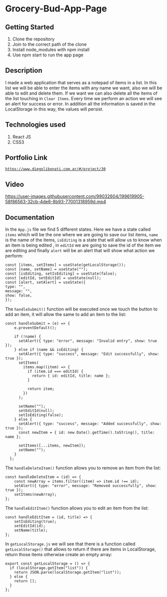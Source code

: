 # Grocery-Bud-App-Page

## Getting Started

1. Clone the repository
2. Join to the correct path of the clone
3. Install node_modules with npm install
4. Use npm start to run the app page

## Description

I made a web application that serves as a notepad of items in a list. In this list we will be able to enter the items with any name we want, also we will be able to edit and delete them. If we want we can also delete all the items of the list touching in `Clear Items`. Every time we perform an action we will see an alert for success or error. In addition all the information is saved in the LocalStorage in this way, the values will persist.

## Technologies used

1. React JS
2. CSS3

## Portfolio Link

[`https://www.diegolibonati.com.ar/#/project/30`](https://www.diegolibonati.com.ar/#/project/30)

## Video

https://user-images.githubusercontent.com/99032604/199619905-58f86563-32cb-4de6-8b93-77001318959d.mp4

## Documentation

In the `App.js` file we find 5 different states. Here we have a state called `items` which will be the one where we are going to save our list items, `name` is the name of the items, `isEditing` is a state that will allow us to know when an item is being edited , in `editId` we are going to save the id of the item we are editing and finally `alert` will be an alert that will show what action we perform:

```
const [items, setItems] = useState(getLocalStorage());
const [name, setName] = useState("");
const [isEditing, setIsEditing] = useState(false);
const [editId, setEditId] = useState(null);
const [alert, setAlert] = useState({
type: "",
message: "",
show: false,
});
```

The `handleSubmit()` function will be executed once we touch the button to add an item, it will allow the same to add an item to the list:

```
const handleSubmit = (e) => {
    e.preventDefault();

    if (!name) {
      setAlert({ type: "error", message: "Invalid entry", show: true });
    } else if (name && isEditing) {
      setAlert({ type: "success", message: "Edit successfully", show: true });
      setItems(
        items.map((item) => {
          if (item.id === editId) {
            return { id: editId, title: name };
          }

          return item;
        })
      );

      setName("");
      setEditId(null);
      setIsEditing(false);
    } else {
      setAlert({ type: "success", message: "Added successfully", show: true });
      const newItem = { id: new Date().getTime().toString(), title: name };

      setItems([...items, newItem]);
      setName("");
    }
  };
```

The `handleDeleteItem()` function allows you to remove an item from the list:

```
const handleDeleteItem = (id) => {
    const newArray = items.filter((item) => item.id !== id);
    setAlert({ type: "error", message: "Removed successfully", show: true });
    setItems(newArray);
};
```

The `handleEditItem()` function allows you to edit an item from the list:

```
const handleEditItem = (id, title) => {
    setIsEditing(true);
    setEditId(id);
    setName(title);
};
```

In `getLocalStorage.js` we will see that there is a function called `getLocalStorage()` that allows to return if there are items in LocalStorage, return those items otherwise create an empty array:

```
export const getLocalStorage = () => {
  if (localStorage.getItem("list")) {
    return JSON.parse(localStorage.getItem("list"));
  } else {
    return [];
  }
};
```
